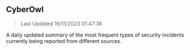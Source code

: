 ## CyberOwl 
> Last Updated 16/11/2023 01:47:36 


A daily updated summary of the most frequent types of security incidents currently being reported from different sources.


